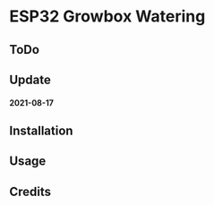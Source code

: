 # ESP32 Growbox Watering


## ToDo


## Update

#### 2021-08-17


## Installation


## Usage


## Credits
